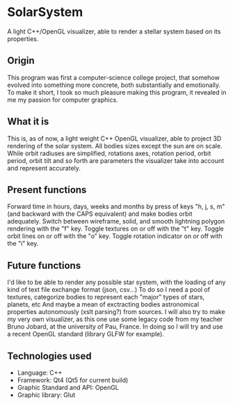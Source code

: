 # SolarSystem
A light C++/OpenGL visualizer, able to render a stellar system based on its properties.


## Origin

This program was first a computer-science college project, that somehow evolved into something more concrete, both substantially and emotionally. To make it short, I took so much pleasure making this program, it revealed in me my passion for computer graphics.

## What it is

This is, as of now, a light weight C++ OpenGL visualizer, able to project 3D rendering of the solar system.
All bodies sizes except the sun are on scale.
While orbit radiuses are simplified, rotations axes, rotation period, orbit period, orbit tilt and so forth are parameters the visualizer take into account and represent accurately.

## Present functions

Forward time in hours, days, weeks and months by press of keys "h, j, s, m" (and backward with the CAPS equivalent) and make bodies orbit adequately.
Switch between wireframe, solid, and smooth lightning polygon rendering with the "f" key.
Toggle textures on or off with the "t" key.
Toggle orbit lines on or off with the "o" key.
Toggle rotation indicator on or off with the "i" key.

## Future functions

I'd like to be able to render any possible star system, with the loading of any kind of text file exchange format (json, csv...)
To do so I need a pool of textures, categorize bodies to represent each "major" types of stars, planets, etc
And maybe a mean of exctracting bodies astronomical properties autonomously (xslt parsing?) from sources.
I will also try to make my very own visualizer, as this one use some legacy code from my teacher Bruno Jobard, at the university of Pau, France. In doing so I will try and use a recent OpenGL standard (library GLFW for example).

## Technologies used

* Language:
  C++
* Framework:
  Qt4 (Qt5 for current build)
* Graphic Standard and API:
  OpenGL
* Graphic library:
  Glut
